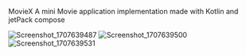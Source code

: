 MovieX 
A mini Movie application implementation made with Kotlin and jetPack compose

![Screenshot_1707639487](https://github.com/Raks-Javac/MovieX/assets/56641192/109fe456-f33a-4e5c-8b76-a8d1ef6dc88c)
![Screenshot_1707639500](https://github.com/Raks-Javac/MovieX/assets/56641192/44da1c60-4a3b-4347-8a0d-8266970cfc17)
![Screenshot_1707639531](https://github.com/Raks-Javac/MovieX/assets/56641192/b8f9a6cc-cafc-4594-8169-13521d7c90dc)
